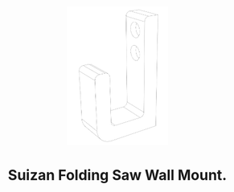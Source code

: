 <!-- 2023-12-28 -->

<p align="center">
  <img src="../../plans/suizan-hook/images/wireframe.png" width="40%"/>
</p>
<h1 align="center">
  Suizan Folding Saw Wall Mount.
  <br>
  <sup><sub><sup><sup></sub>
</h1>
